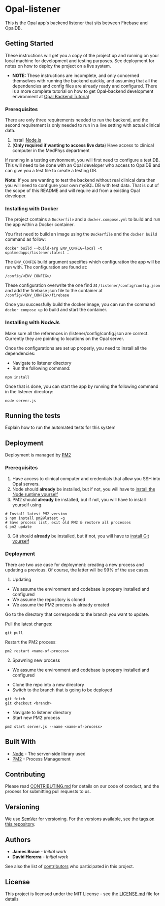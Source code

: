 # Opal-listener
This is the Opal app's backend listener that sits between Firebase and OpalDB.

## Getting Started

These instructions will get you a copy of the project up and running on your local machine for development and testing purposes. See deployment for notes on how to deploy the project on a live system.
- **NOTE:** These instructions are incomplete, and only
 concerned themselves with running the backend quickly,
  and assuming that all the dependencies and config files
  are already ready and configured.
  There is a more complete
tutorial on how to get Opal-backend development environment at
[Opal Backend Tutorial](https://github.com/Opal-teaching/opal-backend-wiki.git)

### Prerequisites

There are only three requirements needed to run the backend, and the second requirement is only needed to run in a live setting with actual clinical data.

1) Install [Node.js](https://nodejs.org/en/download/)
2) (**Only required if wanting to access live data**) Have access to clinical computer in the MedPhys department

If running in a testing environment, you will first need to configure a test DB. This will need to be done with an Opal developer who access to OpalDB and can give you a test file to create a testing DB.

**Note:** If you are wanting to test the backend without real clinical data then you will need to configure your own mySQL DB with test data. That is out of the scope of this README and will require aid from a existing Opal developer.

### Installing with Docker
The project contains a `Dockerfile` and a `docker.compose.yml` to build and run the app within a Docker container.

You first need to build an image using the `Dockerfile` and the `docker build` command as follow: 

`docker build --build-arg ENV_CONFIG=local -t opalmedapps/listener:latest .`

The `ENV_CONFIG` build argument specifies which configuration the app will be run with. The configuration are found at:

`/config/<ENV_CONFIG>/`

These configuration overwrite the one find at `/listener/config/config.json` and add the firebase json file to the container at `/config/<ENV_CONFIG>/firebase`

Once you successfully build the docker image, you can run the command `docker compose up` to build and start the container. 


### Installing with NodeJs

Make sure all the references in /listener/config/config.json are correct. Currently they are pointing to locations on the Opal server.

Once the configurations are set up properly, you need to install all the dependencies:

* Navigate to listener directory
* Run the following command:

```
npm install
```

Once that is done, you can start the app by running the following command in the listener directory:

```
node server.js
```

## Running the tests

Explain how to run the automated tests for this system

## Deployment

Deployment is managed by [PM2](https://github.com/Unitech/pm2)

### Prerequisites
1) Have access to clinical computer and credentials that allow you SSH into Opal servers.
2) Node should **already** be installed, but if not, you will have to [install the Node runtime yourself](https://nodejs.org/en/download/)
3) PM2 should **already** be installed, but if not, you will have to install yourself using

```
# Install latest PM2 version
$ npm install pm2@latest -g
# Save process list, exit old PM2 & restore all processes
$ pm2 update
```

3) Git should **already** be installed, but if not, you will have to [install Git yourself](https://www.atlassian.com/git/tutorials/install-git)
 
### Deployment
There are two use case for deployment: creating a new process and updating a previous. Of course, the latter will be 99% of the use cases.

1) Updating 
* We assume the environment and codebase is propery installed and configured
* We assume the repository is cloned 
* We assume the PM2 process is already created

Go to the directory that corresponds to the branch you want to update.

Pull the latest changes: 

```
git pull
```

Restart the PM2 process:

```
pm2 restart <name-of-process>
```

2) Spawning new process
* We assume the environment and codebase is propery installed and configured

- Clone the repo into a new directory
- Switch to the branch that is going to be deployed

```
git fetch
git checkout <branch>
```

- Navigate to listener directory 
- Start new PM2 process

```
pm2 start server.js --name <name-of-process>
```

## Built With

* [Node](https://nodejs.org/en/) - The server-side library used
* [PM2](https://github.com/Unitech/pm2) - Process Management

## Contributing

Please read [CONTRIBUTING.md](https://gist.github.com/PurpleBooth/b24679402957c63ec426) for details on our code of conduct, and the process for submitting pull requests to us.

## Versioning

We use [SemVer](http://semver.org/) for versioning. For the versions available, see the [tags on this repository](https://github.com/your/project/tags). 

## Authors

* **James Brace** - *Initial work*
* **David Hererra** - *Initial work*

See also the list of [contributors](https://github.com/your/project/contributors) who participated in this project.

## License

This project is licensed under the MIT License - see the [LICENSE.md](LICENSE.md) file for details
